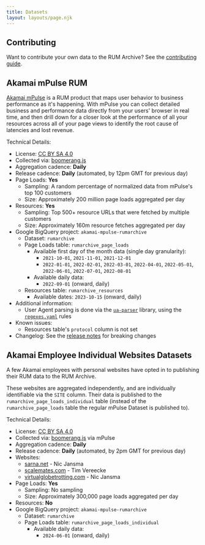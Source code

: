 ```yaml
---
title: Datasets
layout: layouts/page.njk
---
```


## Contributing

Want to contribute your own data to the RUM Archive?  See the [contributing guide](/contribute).

## Akamai mPulse RUM

[Akamai mPulse](https://www.akamai.com/products/mpulse-real-user-monitoring) is a RUM product that maps user behavior
to business performance as it's happening. With mPulse you can collect detailed business and performance data directly
from your users' browser in real time, and then drill down for a closer look at the performance of all your resources
across all of your page views to identify the root cause of latencies and lost revenue.

Technical Details:

* License: [CC BY SA 4.0](http://creativecommons.org/licenses/by-sa/4.0/)
* Collected via: [boomerang.js](https://github.com/akamai/boomerang)
* Aggregation cadence: **Daily**
* Release cadence: **Daily** (automated, by 12pm GMT for previous day)
* Page Loads: **Yes**
  * Sampling: A random percentage of normalized data from mPulse's top 100 customers
  * Size: Approximately 200 million page loads aggregated per day
* Resources: **Yes**
  * Sampling: Top 500+ resource URLs that were fetched by multiple customers
  * Size: Approximately 160m resource fetches aggregated per day
* Google BigQuery project: `akamai-mpulse-rumarchive`
  * Dataset: `rumarchive`
  * Page Loads table: `rumarchive_page_loads`
    * Available first day of the month data (single day granularity):
      * `2021-10-01`, `2021-11-01`, `2021-12-01`
      * `2022-01-01`, `2022-02-01`, `2022-03-01`, `2022-04-01`, `2022-05-01`, `2022-06-01`, `2022-07-01`, `2022-08-01`
    * Available daily data:
      * `2022-09-01` (onward, daily)
  * Resources table: `rumarchive_resources`
    * Available dates: `2023-10-15` (onward, daily)
* Additional information:
  * User Agent parsing is done via the [`ua-parser`](https://github.com/ua-parser/) library, using the [`regexes.yaml`](https://github.com/ua-parser/uap-core/blob/master/regexes.yaml) rules
* Known issues:
  * Resources table's `protocol` column is not set
* Changelog: See the [release notes](/docs/release-notes/) for breaking changes

## Akamai Employee Individual Websites Datasets

A few Akamai employees with personal websites have opted in to publishing their RUM data to the RUM Archive.

These websites are aggregated independently, and are individually identifiable via the `SITE` column.  Their data is published to the `rumarchive_page_loads_individual` table (instead of the `rumarchive_page_loads` table the regular mPulse Dataset is published to).

Technical Details:

* License: [CC BY SA 4.0](http://creativecommons.org/licenses/by-sa/4.0/)
* Collected via: [boomerang.js](https://github.com/akamai/boomerang) via mPulse
* Aggregation cadence: **Daily**
* Release cadence: **Daily** (automated, by 2pm GMT for previous day)
* Websites:
  * [sarna.net](https://www.sarna.net) - Nic Jansma
  * [scalemates.com](https://scalemates.com) - Tim Vereecke
  * [virtualglobetrotting.com](https://virtualglobetrotting.com) - Nic Jansma
* Page Loads: **Yes**
  * Sampling: No sampling
  * Size: Approximately 300,000 page loads aggregated per day
* Resources: **No**
* Google BigQuery project: `akamai-mpulse-rumarchive`
  * Dataset: `rumarchive`
  * Page Loads table: `rumarchive_page_loads_individual`
    * Available daily data:
      * `2024-06-01` (onward, daily)
